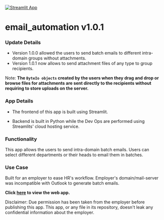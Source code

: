 [![Streamlit App](https://static.streamlit.io/badges/streamlit_badge_black_white.svg)](https://hussam95-email-automation-main-iomo7l.streamlitapp.com/)
# email_automation v1.0.1

### Update Details
- Version 1.0.0 allowed the users to send batch emails to different intra-domain groups without attachments.
- Version 1.0.1 now allows to send attachment files of any type to group recipients.

Note: **The `ByteIo objects` created by the users when they drag and drop or browse files for attachments are sent directly to the recipients without requiring to store uploads on the server.**

### App Details

- The frontend of this app is built using
Streamlit. 

- Backend is built in Python while
the Dev Ops are performed using Streamlits' 
cloud hosting service.

### Functionality

This app allows the users to send intra-domain
batch emails. Users can select different departments or their heads to email them in batches.

### Use Case

Built for an employer to ease HR's workflow.
Employer's domain/mail-server was incompatible
with Outlook to generate batch emails.


**Click [here](https://hussam95-email-automation-main-iomo7l.streamlitapp.com/) to view the web app.**

Disclaimer: Due permission has been taken from the employer before publishing this app. This app, or any file in its repository, doesn't leak any confidential information about the employer.
